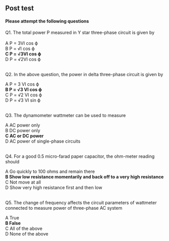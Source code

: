 ## Post test
#### Please attempt the following questions

Q1. The total power P measured in Y star three-phase circuit is given by<br>
<br>
A   P = 3VI cos ⁡ϕ<br>
B   P = √I cos ⁡ϕ<br>
<b>C   P = √3VI cos ⁡ϕ</b><br>
D   P = √2VI cos⁡ ϕ<br>
<br>

Q2. In the above question, the power in delta three-phase circuit is given by<br> 

A   P = 3 VI cos ⁡ϕ<br>
<b>B   P = √3 VI cos ⁡ϕ</b><br>
C   P = √2 VI cos ⁡ϕ<br>
D   P = √3 VI sin ⁡ϕ<br>
<br>

Q3. The dynamometer wattmeter can be used to measure<br>

A   AC power only<br>
B   DC power only<br>
<b>C   AC or DC power</b><br>
D   AC power of single-phase circuits<br><br>


Q4.  For a good 0.5 micro-farad paper capacitor, the ohm-meter reading should<br>

A   Go quickly to 100 ohms and remain there<br>
<b>B   Show low resistance momentarily and back off to a very high resistance</b><br>
C   Not move at all<br>
D   Show very high resistance first and then low<br><br>


Q5. The change of frequency affects the circuit parameters of wattmeter connected to measure power of three-phase AC system<br>

A   True<br>
<b>B   False</b><br>
C   All of the above<br>
D   None of the above<br>
<br>



